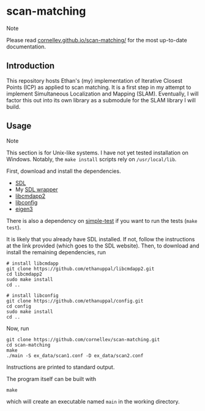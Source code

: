 # scan-matching

> [!NOTE]
> Please read [cornellev.github.io/scan-matching/](https://cornellev.github.io/scan-matching/) for the most up-to-date documentation.

## Introduction

This repository hosts Ethan's (my) implementation of Iterative Closest Points (ICP) as applied to scan matching.
It is a first step in my attempt to implement Simultaneous Localization and Mapping (SLAM).
Eventually, I will factor this out into its own library as a submodule for the SLAM library I will build.

## Usage

> [!NOTE]
> This section is for Unix-like systems. 
> I have not yet tested installation on Windows.
> Notably, the `make install` scripts rely on `/usr/local/lib`.

First, download and install the dependencies.

- [SDL](https://www.libsdl.org)
- My [SDL wrapper](https://github.com/cornellev/sdl-wrapper)
- [libcmdapp2](https://ethanuppal.com/libcmdapp2/)
- [libconfig](https://github.com/ethanuppal/config)
- [eigen3](http://eigen.tuxfamily.org/index.php?title=Main_Page)

There is also a dependency on [simple-test](https://github.com/ethanuppal/simple-test) if you want to run the tests (`make test`).

It is likely that you already have SDL installed.
If not, follow the instructions at the link provided (which goes to the SDL website).
Then, to download and install the remaining dependencies, run

```shell
# install libcmdapp
git clone https://github.com/ethanuppal/libcmdapp2.git
cd libcmdapp2
sudo make install
cd ..

# install libconfig
git clone https://github.com/ethanuppal/config.git
cd config
sudo make install
cd ..
```

Now, run
```shell
git clone https://github.com/cornellev/scan-matching.git
cd scan-matching
make
./main -S ex_data/scan1.conf -D ex_data/scan2.conf
```
Instructions are printed to standard output.

The program itself can be built with
```shell
make
```
which will create an executable named `main` in the working directory.
